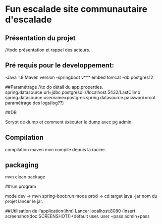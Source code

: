 # Fun escalade site communautaire d'escalade

## Présentation du projet

//todo présentation et rappel des acteurs.

## Pré requis pour le developpement:

-Java 1.8
Maven version
-springboot v*** embed tomcat
-db postgres12

##Paramétrage
//to do détail du app.properties.
spring.datasource.url=jdbc:postgresql://localhost:5432/LastClimb
spring.datasource.username=postgres
spring.datasource.password=root
paramétrage des logs(log??)

##DB

Scrypt de dump et comment éxécuter le dump avec pg admin.

## Compilation

compilation maven mvn compile depuis la racine.

## packaging
mvn clean package

##run program

mode dev -> mvn spring-boot:run
mode prod -> cd target java -jar nom du projet lancer le jar.

##Utilisation de l'application(ihm)
Lancer localhost:8080
(insert screenshot(doc:SCREENSHOT))+default user.
user +pass
admin+pass 


